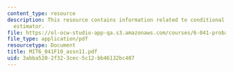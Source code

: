 ```yaml
---
content_type: resource
description: This resource contains information related to conditional expectation
  estimator.
file: https://ol-ocw-studio-app-qa.s3.amazonaws.com/courses/6-041-probabilistic-systems-analysis-and-applied-probability-fall-2010/3abba5202f323cec5c12bb46132bc407_MIT6_041F10_assn11.pdf
file_type: application/pdf
resourcetype: Document
title: MIT6_041F10_assn11.pdf
uid: 3abba520-2f32-3cec-5c12-bb46132bc407
---
```

